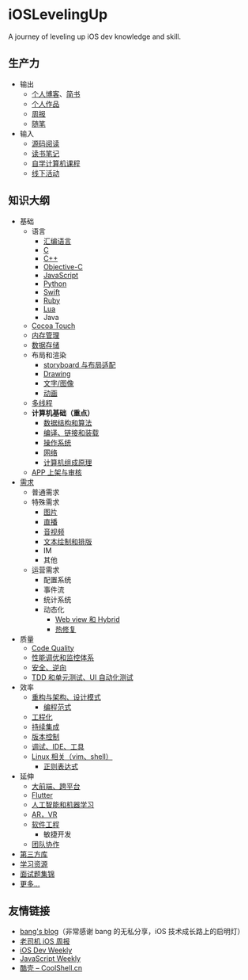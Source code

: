 # iOSLevelingUp

A journey of leveling up iOS dev knowledge and skill.

## 生产力

- 输出
  - [个人博客](https://shannonchenchn.github.io/)、[简书](http://www.jianshu.com/u/4ef5e287fc91)
  - [个人作品](https://github.com/ShannonChenCHN/SCKit)
  - [周报](https://github.com/ShannonChenCHN/iOSDevLevelingUp/issues/120)
  - [随笔](https://github.com/ShannonChenCHN/eureka)
- 输入
  - [源码阅读](https://github.com/ShannonChenCHN/iOSLevelingUp/tree/master/ReadingSourceCode)
  - [读书笔记](https://github.com/ShannonChenCHN/iOSLevelingUp/tree/master/ReadingBooks)
  - [自学计算机课程](https://github.com/ShannonChenCHN/what-is-computer-science)
  - [线下活动](https://github.com/ShannonChenCHN/eureka/issues/86)


## 知识大纲

- 基础
  - 语言
    - [汇编语言](https://github.com/ShannonChenCHN/iOSDevLevelingUp/issues/123)
    - [C](https://github.com/ShannonChenCHN/iOSLevelingUp/issues/99)
    - [C++](https://github.com/ShannonChenCHN/ACppTour)
    - [Objective-C](https://github.com/ShannonChenCHN/iOSLevelingUp/issues/39)
    - [JavaScript](https://github.com/ShannonChenCHN/AFrontEndWebDevTour)
    - [Python](https://github.com/ShannonChenCHN/APythonTour)
    - [Swift](https://github.com/ShannonChenCHN/iOSLevelingUp/issues/14)
    - [Ruby](https://github.com/ShannonChenCHN/iOSLevelingUp/issues/96)
    - [Lua](https://github.com/ShannonChenCHN/iOSLevelingUp/issues/116)
    - Java
  - [Cocoa Touch](https://github.com/ShannonChenCHN/iOSLevelingUp/issues/51)
  - [内存管理](https://github.com/ShannonChenCHN/iOSLevelingUp/issues/38)
  - [数据存储](https://github.com/ShannonChenCHN/iOSLevelingUp/issues/34)
  - 布局和渲染
    - [storyboard 与布局适配](https://github.com/ShannonChenCHN/iOSLevelingUp/issues/8)
    - [Drawing](https://github.com/ShannonChenCHN/iOSLevelingUp/issues/48)
    - [文字/图像](https://github.com/ShannonChenCHN/iOSLevelingUp/issues/44)
    - [动画](https://github.com/ShannonChenCHN/iOSLevelingUp/issues/31)
  - [多线程](https://github.com/ShannonChenCHN/iOSLevelingUp/issues/16)
  - **计算机基础（重点）**
    - [数据结构和算法](https://github.com/ShannonChenCHN/DataStructure-Algorithm-Notes)
    - [编译、链接和装载](https://github.com/ShannonChenCHN/iOSLevelingUp/issues/47)
    - [操作系统](https://github.com/ShannonChenCHN/iOSLevelingUp/issues/54)
    - [网络](https://github.com/ShannonChenCHN/iOSLevelingUp/issues/37)
    - [计算机组成原理](https://github.com/ShannonChenCHN/iOSLevelingUp/issues/109)
  - [APP 上架与审核](https://github.com/ShannonChenCHN/iOSLevelingUp/issues/20)
- [需求](https://github.com/ShannonChenCHN/iOSLevelingUp/issues/41)
  - 普通需求
  - 特殊需求
    - [图片](https://github.com/ShannonChenCHN/iOSLevelingUp/issues/33)
    - [直播](https://github.com/ShannonChenCHN/iOSLevelingUp/issues/36)
    - [音视频](https://github.com/ShannonChenCHN/iOSLevelingUp/issues/13)
    - [文本绘制和排版](https://github.com/ShannonChenCHN/iOSLevelingUp/issues/30)
    - IM
    - 其他
  - 运营需求
    - 配置系统
    - 事件流
    - 统计系统
    - 动态化
      - [Web view 和 Hybrid](https://github.com/ShannonChenCHN/iOSLevelingUp/issues/32)
      - [热修复](https://github.com/ShannonChenCHN/iOSDevLevelingUp/issues/121)
- 质量
  - [Code Quality](https://github.com/ShannonChenCHN/iOSLevelingUp/issues/27)
  - [性能调优和监控体系](https://github.com/ShannonChenCHN/iOSLevelingUp/issues/26)
  - [安全、逆向](https://github.com/ShannonChenCHN/iOSLevelingUp/issues/28)
  - [TDD 和单元测试、UI 自动化测试](https://github.com/ShannonChenCHN/iOSLevelingUp/issues/24)
- 效率
  - [重构与架构、设计模式](https://github.com/ShannonChenCHN/iOS-App-Architecture)
    - [编程范式](https://github.com/ShannonChenCHN/iOSLevelingUp/issues/22)
  - [工程化](https://github.com/ShannonChenCHN/iOSLevelingUp/issues/40)
  - [持续集成](https://github.com/ShannonChenCHN/iOSLevelingUp/issues/29)
  - [版本控制](https://github.com/ShannonChenCHN/iOSLevelingUp/issues/43)
  - [调试、IDE、工具](https://github.com/ShannonChenCHN/iOSLevelingUp/issues/10)
  - [Linux 相关（vim、shell）](https://github.com/ShannonChenCHN/iOSLevelingUp/issues/2)
    - [正则表达式](https://github.com/ShannonChenCHN/iOSLevelingUp/issues/85)
- 延伸
  - [大前端、跨平台](https://github.com/ShannonChenCHN/iOSLevelingUp/issues/21)
  - [Flutter](https://github.com/ShannonChenCHN/iOSDevLevelingUp/issues/118)
  - [人工智能和机器学习](https://github.com/ShannonChenCHN/iOSLevelingUp/issues/56)
  - [AR，VR](https://github.com/ShannonChenCHN/iOSLevelingUp/issues/92)
  - [软件工程](https://github.com/ShannonChenCHN/iOSLevelingUp/issues/9)
    - 敏捷开发
  - [团队协作](https://github.com/ShannonChenCHN/iOSLevelingUp/issues/106)
- [第三方库](https://github.com/ShannonChenCHN/iOSLevelingUp/blob/master/ReadingSourceCode/Awesome-iOS.md)
- [学习资源](https://github.com/ShannonChenCHN/iOSLevelingUp/blob/master/Resources.md)
- [面试题集锦](https://github.com/ShannonChenCHN/iOSLevelingUp/issues/18)
- [更多...](https://github.com/ShannonChenCHN/iOSLevelingUp/issues)


## 友情链接
- [bang's blog](http://blog.cnbang.net/)（非常感谢 bang 的无私分享，iOS 技术成长路上的启明灯）
- [老司机 iOS 周报](https://github.com/SwiftOldDriver/iOS-Weekly)
- [iOS Dev Weekly](https://iosdevweekly.com/)
- [JavaScript Weekly](https://javascriptweekly.com/issues/412)
- [酷壳 – CoolShell.cn](https://coolshell.cn/)

